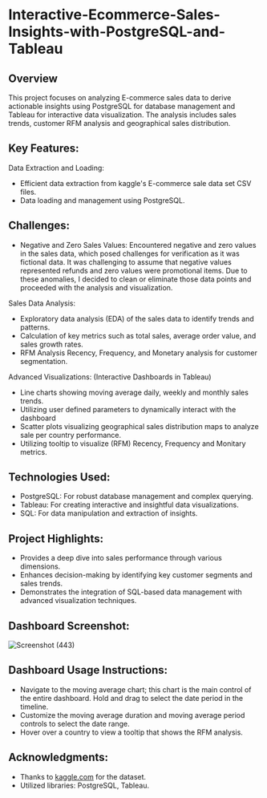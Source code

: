 # Interactive-Ecommerce-Sales-Insights-with-PostgreSQL-and-Tableau

## Overview
This project focuses on analyzing E-commerce sales data to derive actionable insights using PostgreSQL for database management and Tableau for interactive data visualization. The analysis includes sales trends, customer RFM analysis and geographical sales distribution.

## Key Features:
Data Extraction and Loading:
* Efficient data extraction from kaggle's E-commerce sale data set CSV files.
* Data loading and management using PostgreSQL.

## Challenges:
* Negative and Zero Sales Values: Encountered negative and zero values in the sales data, which posed challenges for verification as it was fictional data. It was challenging to assume that negative values represented refunds and zero values were promotional items. Due to these anomalies, I decided to clean or eliminate those data points and proceeded with the analysis and visualization.

Sales Data Analysis:
* Exploratory data analysis (EDA) of the sales data to identify trends and patterns.
* Calculation of key metrics such as total sales, average order value, and sales growth rates.
* RFM Analysis Recency, Frequency, and Monetary analysis for customer segmentation.

Advanced Visualizations: (Interactive Dashboards in Tableau)
* Line charts showing moving average daily, weekly and monthly sales trends.
* Utilizing user defined parameters to dynamically interact with the dashboard
* Scatter plots visualizing geographical sales distribution maps to analyze sale per country performance.
* Utilizing tooltip to visualize (RFM) Recency, Frequency and Monitary metrics.

## Technologies Used:
* PostgreSQL: For robust database management and complex querying.
* Tableau: For creating interactive and insightful data visualizations.
* SQL: For data manipulation and extraction of insights.

## Project Highlights:
* Provides a deep dive into sales performance through various dimensions.
* Enhances decision-making by identifying key customer segments and sales trends.
* Demonstrates the integration of SQL-based data management with advanced visualization techniques.

## Dashboard Screenshot:
![Screenshot (443)](https://github.com/joshfraim/Interactive-Ecommerce-Sales-Insights-with-PostgreSQL-and-Tableau/assets/104566570/15136290-3110-4f7f-abb7-b01ad43ed386)

## Dashboard Usage Instructions: 
* Navigate to the moving average chart; this chart is the main control of the entire dashboard. Hold and drag to select the date period in the timeline.
* Customize the moving average duration and moving average period controls to select the date range.
* Hover over a country to view a tooltip that shows the RFM analysis.

## Acknowledgments:
* Thanks to [kaggle.com](https://www.kaggle.com/datasets/carrie1/ecommerce-data) for the dataset.
* Utilized libraries: PostgreSQL, Tableau.

